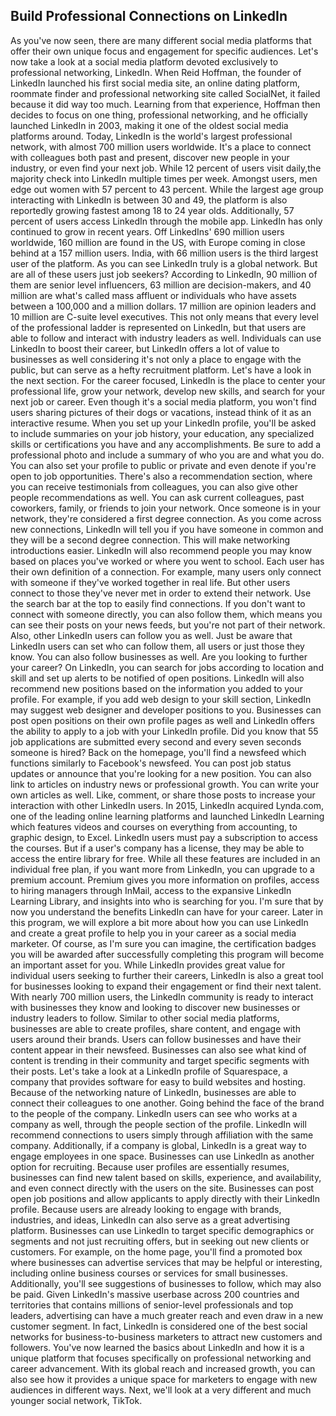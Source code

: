 ## Build Professional Connections on LinkedIn

As you've now seen, there are many different social media platforms that offer their own unique focus and engagement for specific audiences. Let's now take a look at a social media platform devoted exclusively to professional networking, LinkedIn. When Reid Hoffman, the founder of LinkedIn launched his first social media site, an online dating platform, roommate finder and professional networking site called SocialNet, it failed because it did way too much. Learning from that experience, Hoffman then decides to focus on one thing, professional networking, and he officially launched LinkedIn in 2003, making it one of the oldest social media platforms around. Today, LinkedIn is the world's largest professional network, with almost 700 million users worldwide. It's a place to connect with colleagues both past and present, discover new people in your industry, or even find your next job. While 12 percent of users visit daily,the majority check into LinkedIn multiple times per week. Amongst users, men edge out women with 57 percent to 43 percent. While the largest age group interacting with LinkedIn is between 30 and 49, the platform is also reportedly growing fastest among 18 to 24 year olds. Additionally, 57 percent of users access LinkedIn through the mobile app. LinkedIn has only continued to grow in recent years. Off LinkedIns' 690 million users worldwide, 160 million are found in the US, with Europe coming in close behind at a 157 million users. India, with 66 million users is the third largest user of the platform. As you can see LinkedIn truly is a global network. But are all of these users just job seekers? According to LinkedIn, 90 million of them are senior level influencers, 63 million are decision-makers, and 40 million are what's called mass affluent or individuals who have assets between a 100,000 and a million dollars. 17 million are opinion leaders and 10 million are C-suite level executives. This not only means that every level of the professional ladder is represented on LinkedIn, but that users are able to follow and interact with industry leaders as well. Individuals can use LinkedIn to boost their career, but LinkedIn offers a lot of value to businesses as well considering it's not only a place to engage with the public, but can serve as a hefty recruitment platform. Let's have a look in the next section. For the career focused, LinkedIn is the place to center your professional life, grow your network, develop new skills, and search for your next job or career. Even though it's a social media platform, you won't find users sharing pictures of their dogs or vacations, instead think of it as an interactive resume. When you set up your LinkedIn profile, you'll be asked to include summaries on your job history, your education, any specialized skills or certifications you have and any accomplishments. Be sure to add a professional photo and include a summary of who you are and what you do. You can also set your profile to public or private and even denote if you're open to job opportunities. There's also a recommendation section, where you can receive testimonials from colleagues, you can also give other people recommendations as well. You can ask current colleagues, past coworkers, family, or friends to join your network. Once someone is in your network, they're considered a first degree connection. As you come across new connections, LinkedIn will tell you if you have someone in common and they will be a second degree connection. This will make networking introductions easier. LinkedIn will also recommend people you may know based on places you've worked or where you went to school. Each user has their own definition of a connection. For example, many users only connect with someone if they've worked together in real life. But other users connect to those they've never met in order to extend their network. Use the search bar at the top to easily find connections. If you don't want to connect with someone directly, you can also follow them, which means you can see their posts on your news feeds, but you're not part of their network. Also, other LinkedIn users can follow you as well. Just be aware that LinkedIn users can set who can follow them, all users or just those they know. You can also follow businesses as well. Are you looking to further your career? On LinkedIn, you can search for jobs according to location and skill and set up alerts to be notified of open positions. LinkedIn will also recommend new positions based on the information you added to your profile. For example, if you add web design to your skill section, LinkedIn may suggest web designer and developer positions to you. Businesses can post open positions on their own profile pages as well and LinkedIn offers the ability to apply to a job with your LinkedIn profile. Did you know that 55 job applications are submitted every second and every seven seconds someone is hired? Back on the homepage, you'll find a newsfeed which functions similarly to Facebook's newsfeed. You can post job status updates or announce that you're looking for a new position. You can also link to articles on industry news or professional growth. You can write your own articles as well. Like, comment, or share those posts to increase your interaction with other LinkedIn users. In 2015, LinkedIn acquired Lynda.com, one of the leading online learning platforms and launched LinkedIn Learning which features videos and courses on everything from accounting, to graphic design, to Excel. LinkedIn users must pay a subscription to access the courses. But if a user's company has a license, they may be able to access the entire library for free. While all these features are included in an individual free plan, if you want more from LinkedIn, you can upgrade to a premium account. Premium gives you more information on profiles, access to hiring managers through InMail, access to the expansive LinkedIn Learning Library, and insights into who is searching for you. I'm sure that by now you understand the benefits LinkedIn can have for your career. Later in this program, we will explore a bit more about how you can use LinkedIn and create a great profile to help you in your career as a social media marketer. Of course, as I'm sure you can imagine, the certification badges you will be awarded after successfully completing this program will become an important asset for you. While LinkedIn provides great value for individual users seeking to further their careers, LinkedIn is also a great tool for businesses looking to expand their engagement or find their next talent. With nearly 700 million users, the LinkedIn community is ready to interact with businesses they know and looking to discover new businesses or industry leaders to follow. Similar to other social media platforms, businesses are able to create profiles, share content, and engage with users around their brands. Users can follow businesses and have their content appear in their newsfeed. Businesses can also see what kind of content is trending in their community and target specific segments with their posts. Let's take a look at a LinkedIn profile of Squarespace, a company that provides software for easy to build websites and hosting. Because of the networking nature of LinkedIn, businesses are able to connect their colleagues to one another. Going behind the face of the brand to the people of the company. LinkedIn users can see who works at a company as well, through the people section of the profile. LinkedIn will recommend connections to users simply through affiliation with the same company. Additionally, if a company is global, LinkedIn is a great way to engage employees in one space. Businesses can use LinkedIn as another option for recruiting. Because user profiles are essentially resumes, businesses can find new talent based on skills, experience, and availability, and even connect directly with the users on the site. Businesses can post open job positions and allow applicants to apply directly with their LinkedIn profile. Because users are already looking to engage with brands, industries, and ideas, LinkedIn can also serve as a great advertising platform. Businesses can use LinkedIn to target specific demographics or segments and not just recruiting offers, but in seeking out new clients or customers. For example, on the home page, you'll find a promoted box where businesses can advertise services that may be helpful or interesting, including online business courses or services for small businesses. Additionally, you'll see suggestions of businesses to follow, which may also be paid. Given LinkedIn's massive userbase across 200 countries and territories that contains millions of senior-level professionals and top leaders, advertising can have a much greater reach and even draw in a new customer segment. In fact, LinkedIn is considered one of the best social networks for business-to-business marketers to attract new customers and followers. You've now learned the basics about LinkedIn and how it is a unique platform that focuses specifically on professional networking and career advancement. With its global reach and increased growth, you can also see how it provides a unique space for marketers to engage with new audiences in different ways. Next, we'll look at a very different and much younger social network, TikTok.
